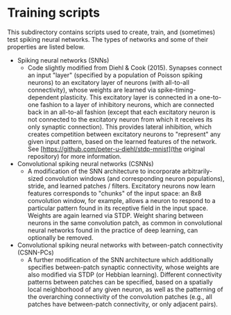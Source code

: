 # Training scripts

This subdirectory contains scripts used to create, train, and (sometimes) test spiking neural networks. The types of networks and some of their properties are listed below.

- Spiking neural networks (SNNs)
	- Code slightly modified from Diehl & Cook (2015). Synapses connect an input "layer" (specified by a population of Poisson spiking neurons) to an excitatory layer of neurons (with all-to-all connectivity), whose weights are learned via spike-timing-dependent plasticity. This excitatory layer is connected in a one-to-one fashion to a layer of inhibitory neurons, which are connected back in an all-to-all fashion (except that each excitatory neuron is not connected to the excitatory neuron from which it receives its only synaptic connection). This provides lateral inhibition, which creates competition between excitatory neurons to "represent" any given input pattern, based on the learned features of the network. See [https://github.com/peter-u-diehl/stdp-mnist](the original repository) for more information.
- Convolutional spiking neural networks (CSNNs)
	- A modification of the SNN architecture to incorporate arbitrarily-sized convolution windows (and corresponding neuron populations), stride, and learned patches / filters. Excitatory neurons now learn features corresponds to "chunks" of the input space: an 8x8 convolution window, for example, allows a neuron to respond to a particular pattern found in its receptive field in the input space. Weights are again learned via STDP. Weight sharing between neurons in the same convolution patch, as common in convolutional neural networks found in the practice of deep learning, can optionally be removed.
- Convolutional spiking neural networks with between-patch connectivity (CSNN-PCs)
	- A further modification of the SNN architecture which additionally specifies between-patch synaptic connectivity, whose weights are also modified via STDP (or Hebbian learning). Different connectivity patterns between patches can be specified, based on a spatially local neighborhood of any given neuron, as well as the patterning of the overarching connectivity of the convolution patches (e.g., all patches have between-patch connectivity, or only adjacent pairs).
